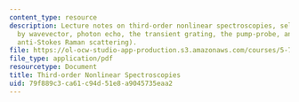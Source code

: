 ```yaml
---
content_type: resource
description: Lecture notes on third-order nonlinear spectroscopies, selecting signals
  by wavevector, photon echo, the transient grating, the pump-probe, and CARS (coherent
  anti-Stokes Raman scattering).
file: https://ol-ocw-studio-app-production.s3.amazonaws.com/courses/5-74-introductory-quantum-mechanics-ii-spring-2009/79f889c3ca61c94d51e8a9045735eaa2_MIT5_74s09_lec15.pdf
file_type: application/pdf
resourcetype: Document
title: Third-order Nonlinear Spectroscopies
uid: 79f889c3-ca61-c94d-51e8-a9045735eaa2
---
```

